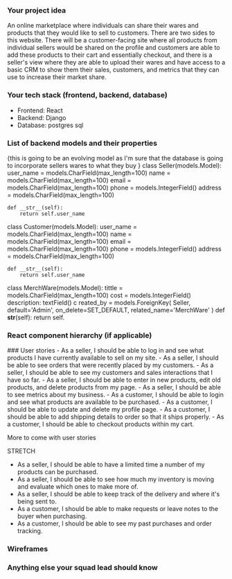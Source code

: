 ### Your project idea 
An online marketplace where individuals can share their wares and products that they would like to sell to customers. There are two sides to this website. There will be a customer-facing site where all products from individual sellers would be shared on the profile and customers are able to add these products to their cart and essentially checkout, and there is a seller's view where they are able to upload their wares and have access to a basic CRM to show them their sales, customers, and metrics that they can use to increase their market share. 
### Your tech stack (frontend, backend, database)
- Frontend: 
React
- Backend:
Django
- Database:
postgres sql
### List of backend models and their properties
{this is going to be an evolving model as I'm sure that the database is going to incorporate sellers wares to what they buy }
class Seller(models.Model):
    user_name = models.CharField(max_length=100)
    name = models.CharField(max_length=100)
    email = models.CharField(max_length=100)
    phone = models.IntegerField()
    address = models.CharField(max_length=100)

    def __str__(self):
        return self.user_name

class Customer(models.Model):
    user_name = models.CharField(max_length=100)
    name = models.CharField(max_length=100)
    email = models.CharField(max_length=100)
    phone = models.IntegerField()
    address = models.CharField(max_length=100)

    def __str__(self):
        return self.user_name

class MerchWare(models.Model):
    tittle = models.CharField(max_length=100)
    cost = models.IntegerField()
    description: textField()
c   reated_by = models.ForeignKey(
        Seller, 
        default='Admin',
        on_delete=SET_DEFAULT, 
        related_name='MerchWare'
    )
    def __str__(self):
        return self.
### React component hierarchy (if applicable)
<Will insert hieracrhy once build />
### User stories
- As a seller, I should be able to log in and see what products I have currently available to sell on my site.
- As a seller, I should be able to see orders that were recently placed by my customers. 
- As a seller, I should be able to see my customers and sales interactions that I have so far. 
- As a seller, I should be able to enter in new products, edit old products, and delete products from my page. 
- As a seller, I should be able to see metrics about my business. 
- As a customer, I should be able to login and see what products are available to be purchased.
- As a customer, I should be able to update and delete my profile page. 
- As a customer, I should be able to add shipping details to order so that it ships properly. 
- As a customer, I should be able to checkout products within my cart. 

More to come with user stories

STRETCH
- As a seller, I should be able to have a limited time a number of my products can be purchased. 
- As a seller, I should be able to see how much my inventory is moving and evaluate which ones to make more of. 
- As a seller, I should be able to keep track of the delivery and where it's being sent to. 
- As a customer, I should be able to make requests or leave notes to the buyer when purchasing. 
- As a customer, I should be able to see my past purchases and order tracking. 
### Wireframes

### Anything else your squad lead should know